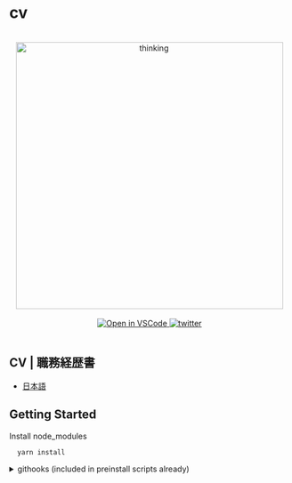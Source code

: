 # cv

<!-- Main Image -->
<br>
<div align="center">
  <img src="https://media.giphy.com/media/SabSYEpsVh0di/giphy.gif" alt="thinking" width="480" />
</div>
<br>

<!-- shields -->
<div align="center">
  <a target="_blank" href="https://open.vscode.dev/nozomiishii/dev">
    <img alt="Open in VSCode" src="https://img.shields.io/static/v1?logo=visualstudiocode&label=&message=Open%20in%20VSCode&labelColor=2c2c32&color=007acc&logoColor=007acc">
  </a>
  <a target="_blank" href="https://twitter.com/nozomiishii_dev">
    <img alt="twitter" src="https://img.shields.io/twitter/follow/nozomiishii_dev?style=social&label=Follow">
  </a>
</div>
<br>

## CV | 職務経歴書

- [日本語](https://github.com/nozomiishii/cv/blob/main/cv-ja.md)

## Getting Started

Install node_modules

```zsh
  yarn install
```

<details>
<summary>githooks (included in preinstall scripts already)</summary>
Activate git hooks

```zsh
  ./scripts/setup.sh
```

</details>
